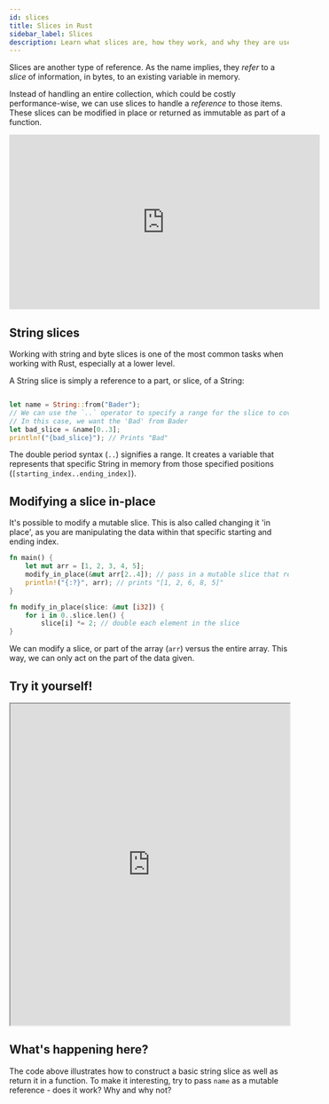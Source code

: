 ```yaml
---
id: slices
title: Slices in Rust
sidebar_label: Slices
description: Learn what slices are, how they work, and why they are useful.
---
```


Slices are another type of reference. As the name implies, they _refer_ to a _slice_ of information,
in bytes, to an existing variable in memory.

Instead of handling an entire collection, which could be costly performance-wise, we can use slices
to handle a _reference_ to those items. These slices can be modified in place or returned as
immutable as part of a function.

<iframe width="560" height="315" src="https://www.youtube.com/embed/SR0wotzEPi0?si=OSCvc45hcB-kLKeD" title="YouTube video player" frameborder="0" allow="accelerometer; autoplay; clipboard-write; encrypted-media; gyroscope; picture-in-picture; web-share" allowfullscreen></iframe>

## String slices

Working with string and byte slices is one of the most common tasks when working with Rust,
especially at a lower level.

A String slice is simply a reference to a part, or slice, of a String:

```rust

let name = String::from("Bader");
// We can use the `..` operator to specify a range for the slice to cover
// In this case, we want the 'Bad' from Bader
let bad_slice = &name[0..3];
println!("{bad_slice}"); // Prints "Bad"

```

The double period syntax (`..`) signifies a range. It creates a variable that represents that
specific String in memory from those specified positions (`[starting_index..ending_index]`).

## Modifying a slice in-place

It's possible to modify a mutable slice. This is also called changing it 'in place', as you are
manipulating the data within that specific starting and ending index.

```rust
fn main() {
    let mut arr = [1, 2, 3, 4, 5];
    modify_in_place(&mut arr[2..4]); // pass in a mutable slice that refers to elements 3 and 4 of the array
    println!("{:?}", arr); // prints "[1, 2, 6, 8, 5]"
}

fn modify_in_place(slice: &mut [i32]) {
    for i in 0..slice.len() {
        slice[i] *= 2; // double each element in the slice
}
```

We can modify a slice, or part of the array (`arr`) versus the entire array. This way, we can only
act on the part of the data given.

## Try it yourself!

<iframe width="100%" height="580" src="https://play.rust-lang.org/?version=stable&mode=debug&edition=2021&code=fn+main%28%29+%7B%0A++++let+name+%3D+String%3A%3Afrom%28%22Bader%22%29%3B%0A++++%2F%2F+We+can+use+the+%60..%60+operator+to+specify+a+range+for+the+slice+to+cover%0A++++%2F%2F+In+this+case%2C+we+just+want+the+%27Bad%27+from+Bader%0A++++let+bad_slice+%3D+%26name%5B0..3%5D%3B%0A++++println%21%28%22%7Bbad_slice%7D%22%29%3B+%2F%2F+Prints+%22Bad%22%0A%7D%0A%0A%0A%2F%2F+A+function+that+does+the+same+as+above%2C+only+specifies+a+the+return+type+as+%0A%2F%2F+a+string+slice%0Afn+take_slice%28s%3A+%26String%29+-%3E+%26str+%7B%0A++++%26s%5B0..3%5D%0A%7D%0A%0A"></iframe>

## What's happening here?

The code above illustrates how to construct a basic string slice as well as return it in a function.
To make it interesting, try to pass `name` as a mutable reference - does it work? Why and why not?
